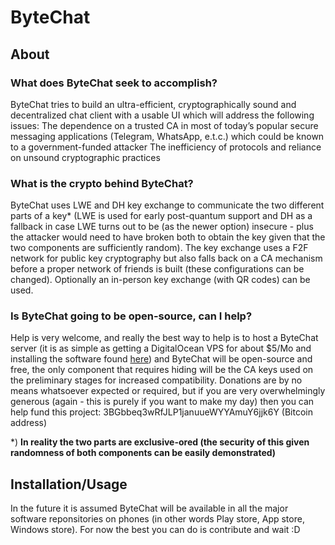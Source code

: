 # ByteChat
## About
### What does ByteChat seek to accomplish?
ByteChat tries to build an ultra-efficient, cryptographically sound and decentralized chat client with a usable UI which will address the following issues:
The dependence on a trusted CA in most of today’s popular secure messaging applications (Telegram, WhatsApp, e.t.c.) which could be known to a government-funded attacker
The inefficiency of protocols and reliance on unsound cryptographic practices


### What is the crypto behind ByteChat?
ByteChat uses LWE and DH key exchange to communicate the two different parts of a key* (LWE is used for early post-quantum support and DH as a fallback in case LWE turns out to be (as the newer option) insecure - plus the attacker would need to have broken both to obtain the key given that the two components are sufficiently random). The key exchange uses a F2F network for public key cryptography but also falls back on a CA mechanism before a proper network of friends is built (these configurations can be changed). Optionally an in-person key exchange (with QR codes) can be used.

### Is ByteChat going to be open-source, can I help?
Help is very welcome, and really the best way to help is to host a ByteChat server (it is as simple as getting a DigitalOcean VPS for about $5/Mo and installing the software found [here](github.com/samuel-allan/ByteChat-Server)) and ByteChat will be open-source and free, the only component that requires hiding will be the CA keys used on the preliminary stages for increased compatibility. Donations are by no means whatsoever expected or required, but if you are very overwhelmingly generous (again - this is purely if you want to make my day) then you can help fund this project: 3BGbbeq3wRfJLP1januueWYYAmuY6jjk6Y (Bitcoin address)

*) **In reality the two parts are exclusive-ored (the security of this given randomness of both components can be easily demonstrated)**

## Installation/Usage
In the future it is assumed ByteChat will be available in all the major software reponsitories on phones (in other words Play store, App store, Windows store). For now the best you can do is contribute and wait :D
